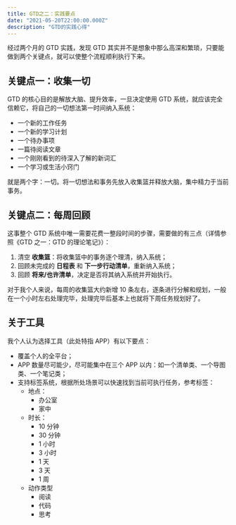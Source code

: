 ```yaml
---
title: GTD之二：实践要点
date: "2021-05-20T22:00:00.000Z"
description: "GTD的实践心得"
---
```


经过两个月的 GTD 实践，发现 GTD 其实并不是想象中那么高深和繁琐，只要能做到两个关键点，就可以使整个流程顺利执行下来。

## 关键点一：收集一切

GTD 的核心目的是解放大脑、提升效率，一旦决定使用 GTD 系统，就应该完全信赖它，将自己的一切想法第一时间纳入系统：

- 一个新的工作任务
- 一个新的学习计划
- 一个待办事项
- 一篇待阅读文章
- 一个刚刚看到的待深入了解的新词汇
- 一个学习或生活小窍门

就是两个字：一切。将一切想法和事务先放入收集篮并释放大脑，集中精力于当前事务。

## 关键点二：每周回顾

这事整个 GTD 系统中唯一需要花费一整段时间的步骤，需要做的有三点（详情参照《GTD 之一：GTD 的理论笔记》）：

1. 清空 **收集篮**：将收集篮中的事务逐个理清，纳入系统；
2. 回顾未完成的 **日程表** 和 **下一步行动清单**，重新纳入系统；
3. 回顾 **将来/也许清单**，决定是否将其纳入系统并开始执行。

对于我个人来说，每周的收集篮大约新增 10 条左右，逐条进行分解和规划，一般在一个小时左右处理完毕，处理完毕后基本上也就将下周任务规划好了。

## 关于工具

我个人认为选择工具（此处特指 APP）有以下要点：

- 覆盖个人的全平台；
- APP 数量尽可能少，尽可能集中在三个 APP 以内：如一个清单类、一个导图类、一个笔记类；
- 支持标签系统，根据所处场景可以快速找到当前可执行任务，参考标签：
  - 地点：
    - 办公室
    - 家中
  - 时长：
    - 10 分钟
    - 30 分钟
    - 1 小时
    - 3 小时
    - 1 天
    - 3 天
    - 1 周
  - 动作类型
    - 阅读
    - 代码
    - 思考
